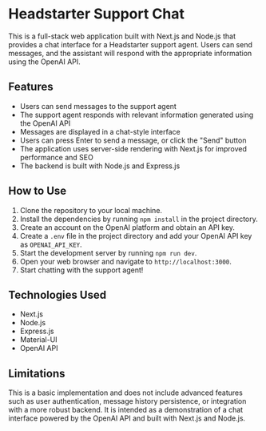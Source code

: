 # Headstarter Support Chat

This is a full-stack web application built with Next.js and Node.js that provides a chat interface for a Headstarter support agent. Users can send messages, and the assistant will respond with the appropriate information using the OpenAI API.

## Features

- Users can send messages to the support agent
- The support agent responds with relevant information generated using the OpenAI API
- Messages are displayed in a chat-style interface
- Users can press Enter to send a message, or click the "Send" button
- The application uses server-side rendering with Next.js for improved performance and SEO
- The backend is built with Node.js and Express.js

## How to Use

1. Clone the repository to your local machine.
2. Install the dependencies by running `npm install` in the project directory.
3. Create an account on the OpenAI platform and obtain an API key.
4. Create a `.env` file in the project directory and add your OpenAI API key as `OPENAI_API_KEY`.
5. Start the development server by running `npm run dev`.
6. Open your web browser and navigate to `http://localhost:3000`.
7. Start chatting with the support agent!

## Technologies Used

- Next.js
- Node.js
- Express.js
- Material-UI
- OpenAI API

## Limitations

This is a basic implementation and does not include advanced features such as user authentication, message history persistence, or integration with a more robust backend. It is intended as a demonstration of a chat interface powered by the OpenAI API and built with Next.js and Node.js.